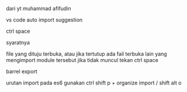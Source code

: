 dari yt muhammad afifudin

vs code auto import suggestion

ctrl space 

syaratnya

file yang dituju terbuka, atau jika tertutup ada fail terbuka lain yang mengimport module tersebut jika tidak muncul tekan ctrl space

barrel export 

urutan import pada es6 gunakan ctrl shift p + organize import / shift alt o
